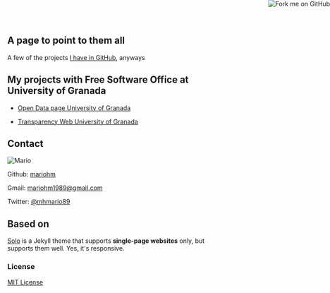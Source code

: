 ## A page to point to them all

A few of the projects [I have in GitHub](http://github.com/mariohm),
anyways

## My projects with Free Software Office at University of Granada

* [Open Data page University of Granada](https://github.com/oslugr/ugr-opendata)

* [Transparency Web University of Granada](https://github.com/oslugr/ugr-transparente)

## Contact

![Mario](http://mariohm.github.io/mariohm.github.io/image.jpg)

Github: [mariohm](http://github.com/mariohm)

Gmail: [mariohm1989@gmail.com](mailto:mariohm1989@gmail.com)

Twitter: [@mhmario89](https://twitter.com/mhmario89)

## Based on

[Solo](http://chibicode.github.io/solo) is a Jekyll theme that supports **single-page websites** only, but supports them well. Yes, it's responsive.

### License

[MIT License](http://chibicode.mit-license.org/)

<a href="https://github.com/mariohm/mariohm.github.io"><img style="position: absolute; top: 0; right: 0; border: 0;" src="https://s3.amazonaws.com/github/ribbons/forkme_right_darkblue_121621.png" alt="Fork me on GitHub"></a>
